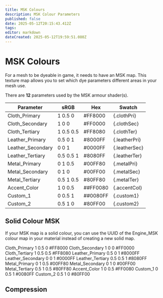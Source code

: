 ```yaml
---
title: MSK Colours
description: MSK Colour Parameters
published: false
date: 2025-05-12T20:15:43.412Z
tags: 
editor: markdown
dateCreated: 2025-05-12T19:59:51.080Z
---
```


# MSK Colours
For a mesh to be dyeable in game, it needs to have an MSK map. This texture map allows you to set which dye parameters different areas in your mesh use. 

There are **12** parameters used by the MSK armour shader(s).

| Parameter | sRGB | Hex | Swatch
|----------|----------|----------|----------|
|Cloth_Primary|1 0.5 0|#FF8000|{.clothPri}|
|Cloth_Secondary|1 0 0|#FF0000|{.clothSec}|
|Cloth_Tertiary|1 0.5 0.5|#FF8080|{.clothTer}|
|Leather_Primary|0.5 0 1|#8000FF|{.leatherPri}|
|Leather_Secondary|0 0 1|#0000FF|{.leatherSec}|
|Leather_Tertiary|0.5 0.5 1|#8080FF|{.leatherTer}|
|Metal_Primary|0 1 0.5|#00FF80|{.metalPri}|
|Metal_Secondary|0 1 0|#00FF00|{.metalSec}|
|Metal_Tertiary|0.5 1 0.5|#80FF80|{.metalTer}|
|Accent_Color|1 0 0.5|##FF0080|{.accentCol}|
|Custom_1|0 0.5 1|##0080FF|{.custom1}|
|Custom_2|0.5 1 0|#80FF00|{.custom2}|


## Solid Colour MSK
If your MSK map is a solid colour, you can use the UUID of the Engine_MSK colour map in your material instead of creating a new solid map.

Cloth_Primary 	1 0.5 0 	#FF8000
Cloth_Secondary 	1 0 0 	#FF0000
Cloth_Tertiary 	1 0.5 0.5 	#FF8080
Leather_Primary 	0.5 0 1 	#8000FF
Leather_Secondary 	0 0 1 	#0000FF
Leather_Tertiary 	0.5 0.5 1 	#8080FF
Metal_Primary 	0 1 0.5 	#00FF80
Metal_Secondary 	0 1 0 	#00FF00
Metal_Tertiary 	0.5 1 0.5 	#80FF80
Accent_Color 	1 0 0.5 	#FF0080
Custom_1 	0 0.5 1 	#0080FF
Custom_2 	0.5 1 0 	#80FF00

## Compression



